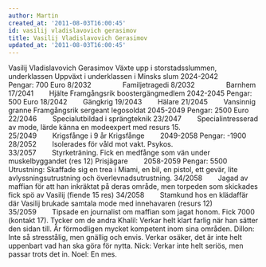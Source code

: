 ```yaml
---
author: Martin
created_at: '2011-08-03T16:00:45'
id: vasilij vladislavovich gerasimov
title: Vasilij Vladislavovich Gerasimov
updated_at: '2011-08-03T16:00:45'
---
```

Vasilij Vladislavovich Gerasimov Växte upp i storstadsslummen, underklassen Uppväxt i underklassen i Minsks slum 2024-2042 Pengar: 700 Euro 8/2032                Familjetragedi 8/2032                Barnhem 17/2041        Hjälte Framgångsrik boostergängmedlem 2042-2045 Pengar: 500 Euro 18/2042        Gängkrig 19/2043        Hälare 21/2045        Vansinnig granne Framgångsrik sergeant legosoldat 2045-2049 Pengar: 2500 Euro 22/2046        Specialutbildad i sprängteknik 23/2047        Specialintresserad av mode, lärde känna en modeexpert med resurs 15. 25/2049        Krigsfånge i 9 år Krigsfånge        2049-2058 Pengar: -1900 28/2052        Isolerades för våld mot vakt. Psykos. 33/2057        Styrketräning. Fick en medfånge som vän under muskelbyggandet (res 12) Prisjägare        2058-2059 Pengar: 5500 Utrustning: Skaffade sig en trea i Miami, en bil, en pistol, ett gevär, lite avlyssningsutrustning och överlevnadsutrustning. 34/2058        Jagad av maffian för att han inkräktat på deras område, men torpeden som skickades fick spö av Vasilij (fiende 15 res) 34/2058        Stamkund hos en klädaffär där Vasilij brukade samtala mode med innehavaren (resurs 12) 35/2059        Tipsade en journalist om maffian som jagat honom. Fick 7000 (kontakt 17). Tycker om de andra Khalil: Verkar helt klart farlig när han sätter den sidan till. Är förmodligen mycket kompetent inom sina områden. Dillon: Inte så stresstålig, men gnällig och envis. Verkar osäker, det är inte helt uppenbart vad han ska göra för nytta. Nick: Verkar inte helt seriös, men passar trots det in. Noel: En mes.